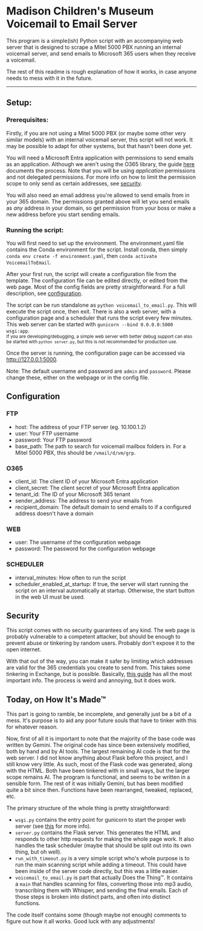 # Madison Children's Museum Voicemail to Email Server

This program is a simple(ish) Python script with an accompanying web server that is designed to scrape a Mitel 5000 PBX running an internal voicemail server, and send emails to Microsoft 365 users when they receive a voicemail. 

The rest of this readme is rough explanation of how it works, in case anyone needs to mess with it in the future.

---

## Setup:
### Prerequisites:
Firstly, if you are not using a Mitel 5000 PBX (or maybe some other very similar models) with an internal voicemail server, this script will not work. It may be possible to adapt for other systems, but that hasn't been done yet.

You will need a Microsoft Entra application with permissions to send emails as an application. Although we aren't using the O365 library, the guide [here](https://o365.github.io/python-o365/latest/getting_started.html#oauth-setup-prerequisite) documents the process. Note that you will be using *application* permissions and not delegated permissions. For more info on how to limit the permission scope to only send as certain addresses, see [security](#security).

You will also need an email address you're allowed to send emails from in your 365 domain. The permissions granted above will let you send emails as *any* address in your domain, so get permission from your boss or make a new address before you start sending emails.

### Running the script:
You will first need to set up the environment. The environment.yaml file contains the Conda environment for the script. Install conda, then simply `conda env create -f environment.yaml`, then `conda activate VoicemailToEmail`.

After your first run, the script will create a configuration file from the template. The configuration file can be edited directly, or edited from the web page. Most of the config fields are pretty straightforward. For a full description, see [configuration](#configuration).

The script can be run standalone as `python voicemail_to_email.py`. This will execute the script once, then exit. 
There is also a web server, with a configuration page and a scheduler that runs the script every few minutes. This web server can be started with `gunicorn --bind 0.0.0.0:5000 wsgi:app`. 
</br><small>If you are developing/debugging, a simple web server with better debug support can also be started with `python server.py`, but this is not recommended for production use.</small> 

Once the server is running, the configuration page can be accessed via http://127.0.0.1:5000. 

Note: The default username and password are `admin` and `password`. Please change these, either on the webpage or in the config file.


## Configuration
### FTP
- host: The address of your FTP server (eg. 10.100.1.2)
- user: Your FTP username
- password: Your FTP password
- base_path: The path to search for voicemail mailbox folders in. For a Mitel 5000 PBX, this should be `/vmail/d/vm/grp`. 

### O365
- client_id: The client ID of your Microsoft Entra application
- client_secret: The client secret of your Microsoft Entra application
- tenant_id: The ID of your Microsoft 365 tenant
- sender_address: The address to send your emails from
- recipient_domain: The default domain to send emails to if a configured address doesn't have a domain

### WEB
- user: The username of the configuration webpage
- password: The password for the configuration webpage

### SCHEDULER
- interval_minutes: How often to run the script
- scheduler_enabled_at_startup: If true, the server will start running the script on an interval automatically at startup. Otherwise, the start button in the web UI must be used.

## Security
This script comes with no security guarantees of any kind. The web page is probably vulnerable to a competent attacker, but should be enough to prevent abuse or tinkering by random users. Probably don't expose it to the open internet.

With that out of the way, you can make it safer by limiting which addresses are valid for the 365 credentials you create to send from. This takes some tinkering in Exchange, but is possible. Basically, [this guide](https://cloudkreise.de/?p=270) has all the most important info. The process is weird and annoying, but it does work.

## Today, on How It's Made™
This part is going to ramble, be incomplete, and generally just be a bit of a mess. It's purpose is to aid any poor future souls that have to tinker with this for whatever reason.

Now, first of all it is important to note that the majority of the base code was written by Gemini. The original code has since been extensively modified, both by hand and by AI tools. The largest remaining AI code is that for the web server. I did not know anything about Flask before this project, and I still know very little. As such, most of the Flask code was generated, along with the HTML. Both have been tinkered with in small ways, but the larger scope remains AI. The program is functional, and seems to be written in a sensible form. The rest of it was initially Gemini, but has been modified quite a bit since then. Functions have been rearranged, tweaked, replaced, etc. 

The primary structure of the whole thing is pretty straightforward:
- `wsgi.py` contains the entry point for gunicorn to start the proper web server (see [this](https://www.digitalocean.com/community/tutorials/how-to-serve-flask-applications-with-gunicorn-and-nginx-on-ubuntu-18-04) for more info).
- `server.py` contains the Flask server. This generates the HTML and responds to other http requests for making the whole page work. It also handles the task scheduler (maybe that should be split out into its own thing, but oh well).
- `run_with_timeout.py` is a very simple script who's whole purpose is to run the main scanning script while adding a timeout. This could have been inside of the server code directly, but this was a little easier.
- `voicemail_to_email.py` is part that actually Does the Thing™. It contains a `main` that handles scanning for files, converting those into mp3 audio, transcribing them with Whisper, and sending the final emails. Each of those steps is broken into distinct parts, and often into distinct functions. 

The code itself contains some (though maybe not enough) comments to figure out how it all works. Good luck with any adjustments!